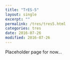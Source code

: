 ```yaml
---
title: "TrES-5"
layout: single
excerpt: ""
permalink: /tres/tres5.html
categories: tres
date: 2016-07-26
modified: 2016-07-26
---
```


<!--
TODO: 

-->

Placeholder page for now...

